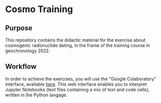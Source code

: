 # Cosmo Training

## Purpose

This repository contains the didactic material for the exercise about cosmogenic radionuclide dating, in the frame of the training course in geochronology 2022.

## Workflow

In order to achieve the exercises, you will use the "Google Colaboratory" interface, available [here](https://colab.research.google.com). This web interface enables you to interpret Jupyter Notebooks (text files containing a mix of text and code cells), written in the Python langage.
